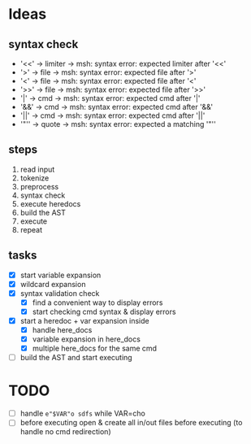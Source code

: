 # Ideas

## syntax check

- '<<'	->	limiter	-> msh: syntax error: expected limiter after '<<'
- '>'	->	file	-> msh: syntax error: expected file after '>'
- '<'	->	file	-> msh: syntax error: expected file after '<'
- '>>'	->	file	-> msh: syntax error: expected file after '>>'
- '|'	->	cmd		-> msh: syntax error: expected cmd after '|'
- '&&'	->	cmd		-> msh: syntax error: expected cmd after '&&'
- '||'	->	cmd		-> msh: syntax error: expected cmd after '||'
- '"''	->	quote	-> msh: syntax error: expected a matching '"''

## steps

1. read input
2. tokenize
3. preprocess
4. syntax check
5. execute heredocs
6. build the AST
7. execute
8. repeat

## tasks

- [x] start variable expansion
- [x] wildcard expansion
- [x] syntax validation check
	- [x] find a convenient way to display errors
	- [x] start checking cmd syntax & display errors
- [x] start a heredoc + var expansion inside
	- [x] handle here_docs
	- [x] variable expansion in here_docs
	- [x] multiple here_docs for the same cmd
- [ ] build the AST and start executing

# TODO
- [ ] handle `e"$VAR"o sdfs` while VAR=cho
- [ ] before executing open & create all in/out files before executing (to handle no cmd redirection)
